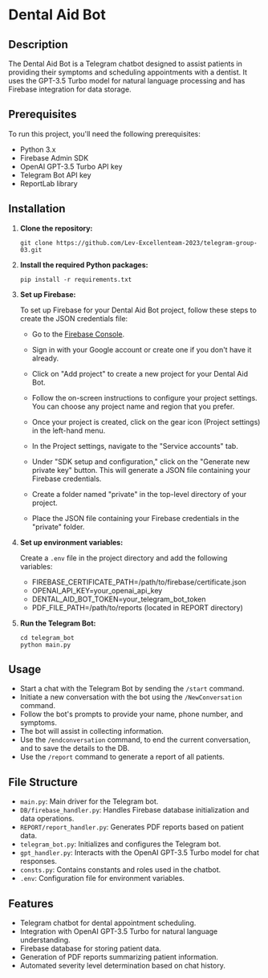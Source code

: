 # Dental Aid Bot

## Description

The Dental Aid Bot is a Telegram chatbot designed to assist patients in providing their symptoms and scheduling
appointments with a dentist. It uses the GPT-3.5 Turbo model for natural language processing and has Firebase
integration for data storage.

## Prerequisites

To run this project, you'll need the following prerequisites:

- Python 3.x
- Firebase Admin SDK
- OpenAI GPT-3.5 Turbo API key
- Telegram Bot API key
- ReportLab library

## Installation

1. **Clone the repository:**

    ```
    git clone https://github.com/Lev-Excellenteam-2023/telegram-group-03.git
    ```

2. **Install the required Python packages:**
   ```
   pip install -r requirements.txt
   ```

3. **Set up Firebase:**

   To set up Firebase for your Dental Aid Bot project, follow these steps to create the JSON credentials file:

     - Go to the [Firebase Console](https://console.firebase.google.com/).

     - Sign in with your Google account or create one if you don't have it already.

     - Click on "Add project" to create a new project for your Dental Aid Bot.

     - Follow the on-screen instructions to configure your project settings. You can choose any project name and region that
        you prefer.

     - Once your project is created, click on the gear icon (Project settings) in the left-hand menu.

     - In the Project settings, navigate to the "Service accounts" tab.

     -  Under "SDK setup and configuration," click on the "Generate new private key" button. This will generate a JSON file
        containing your Firebase credentials.

     - Create a folder named "private" in the top-level directory of your project.
   
     - Place the JSON file containing your Firebase credentials in the "private" folder.


4. **Set up environment variables:**

   Create a `.env` file in the project directory and add the following variables:
   + FIREBASE_CERTIFICATE_PATH=/path/to/firebase/certificate.json
   + OPENAI_API_KEY=your_openai_api_key
   + DENTAL_AID_BOT_TOKEN=your_telegram_bot_token
   + PDF_FILE_PATH=/path/to/reports (located in REPORT directory)



5. **Run the Telegram Bot:**
   ```
   cd telegram_bot
   python main.py
   ```


## Usage

- Start a chat with the Telegram Bot by sending the `/start` command.
- Initiate a new conversation with the bot using the `/NewConversation` command.
- Follow the bot's prompts to provide your name, phone number, and symptoms.
- The bot will assist in collecting information.
- Use the `/endconversation` command, to end the current conversation, and to save the details to the DB.
- Use the `/report` command to generate a report of all patients.

## File Structure

- `main.py`: Main driver for the Telegram bot.
- `DB/firebase_handler.py`: Handles Firebase database initialization and data operations.
- `REPORT/report_handler.py`: Generates PDF reports based on patient data.
- `telegram_bot.py`: Initializes and configures the Telegram bot.
- `gpt_handler.py`: Interacts with the OpenAI GPT-3.5 Turbo model for chat responses.
- `consts.py`: Contains constants and roles used in the chatbot.
- `.env`: Configuration file for environment variables.

## Features

- Telegram chatbot for dental appointment scheduling.
- Integration with OpenAI GPT-3.5 Turbo for natural language understanding.
- Firebase database for storing patient data.
- Generation of PDF reports summarizing patient information.
- Automated severity level determination based on chat history.



